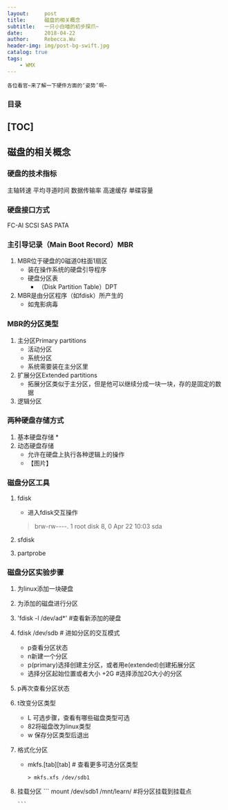 ```yaml
---
layout:     post
title:      磁盘的相关概念
subtitle:   一只小白喵的初步探爪~
date:       2018-04-22
author:     Rebecca.Wu
header-img: img/post-bg-swift.jpg
catalog: true
tags:
    - WMX
---
```


    各位看官~来了解一下硬件方面的‘姿势’啊~

### 目录

[TOC]
-------------




## 磁盘的相关概念
### 硬盘的技术指标

主轴转速
平均寻道时间
数据传输率
高速缓存
单碟容量

### 硬盘接口方式
FC-Al
SCSI
SAS
PATA

### 主引导记录（Main Boot Record）MBR
1. MBR位于硬盘的0磁道0柱面1扇区
    * 装在操作系统的硬盘引导程序
    * 硬盘分区表
        * （Disk Partition Table）DPT
2. MBR是由分区程序（如fdisk）所产生的
    * 如鬼影病毒

### MBR的分区类型
1. 主分区Primary partitions
    * 活动分区
    * 系统分区
    * 系统需要装在主分区里 
2. 扩展分区Extended partitions
    * 拓展分区类似于主分区，但是他可以继续分成一块一块，存的是固定的数据
3. 逻辑分区

### 两种硬盘存储方式
1. 基本硬盘存储
    * 
2. 动态硬盘存储
    * 允许在硬盘上执行各种逻辑上的操作
    * 【图片】
    
### 磁盘分区工具
1. fdisk
    * 进入fdisk交互操作
    > brw-rw----. 1 root disk 8, 0 Apr 22 10:03 sda

2. sfdisk
3. partprobe

### 磁盘分区实验步骤
1. 为linux添加一块硬盘
2. 为添加的磁盘进行分区
3. 'fdisk -l /dev/ad*' #查看新添加的硬盘
4. fdisk /dev/sdb # 进如分区的交互模式

    - p查看分区状态
    - n新建一个分区
    - p(primary)选择创建主分区，或者用e(extended)创建拓展分区
    - 选择分区起始位置或者大小
            +2G #选择添加2G大小的分区
9. p再次查看分区状态
10. t改变分区类型
    - L 可选步骤，查看有哪些磁盘类型可选
    - 82将磁盘改为linux类型
    - w 保存分区类型后退出
14. 格式化分区
    - mkfs.[tab][tab] # 查看更多可选分区类型 
        ```
        > mkfs.xfs /dev/sdb1
        ```
16. 挂载分区
        ```
        mount /dev/sdb1 /mnt/learn/ #将分区挂载到挂载点
    
    
        ```
  